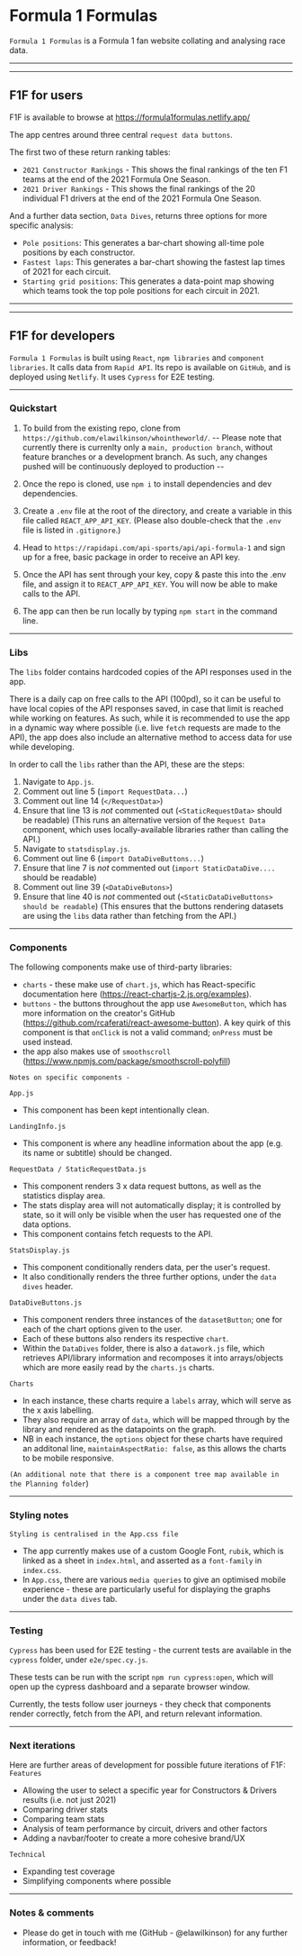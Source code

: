 # Formula 1 Formulas
`Formula 1 Formulas` is a Formula 1 fan website collating and analysing race data.

-----
-----

## F1F for users
F1F is available to browse at https://formula1formulas.netlify.app/

The app centres around three central `request data buttons`. 

The first two of these return ranking tables:
- `2021 Constructor Rankings` - This shows the final rankings of the ten F1 teams at the end of the 2021 Formula One Season.
- `2021 Driver Rankings` - This shows the final rankings of the 20 individual F1 drivers at the end of the 2021 Formula One Season.

And a further data section, `Data Dives`, returns three options for more specific analysis:
- `Pole positions`: This generates a bar-chart showing all-time pole positions by each constructor. 
- `Fastest laps`: This generates a bar-chart showing the fastest lap times of 2021 for each circuit. 
- `Starting grid positions`: This generates a data-point map showing which teams took the top pole positions for each circuit in 2021. 

-----
-----

## F1F for developers
`Formula 1 Formulas` is built using `React`, `npm libraries` and `component libraries`.
It calls data from `Rapid API`.
Its repo is available on `GitHub`, and is deployed using `Netlify`.
It uses `Cypress` for E2E testing.

-----

### Quickstart
1) To build from the existing repo, clone from `https://github.com/elawilkinson/whointheworld/`.
 -- Please note that currently there is currenlty only a `main, production branch`, without feature branches or a development branch. As such, any changes pushed will be continuously deployed to production -- 

2) Once the repo is cloned, use `npm i` to install dependencies and dev dependencies. 

3) Create a `.env` file at the root of the directory, and create a variable in this file called `REACT_APP_API_KEY`. (Please also double-check that the `.env` file is listed in `.gitignore`.)

4) Head to `https://rapidapi.com/api-sports/api/api-formula-1` and sign up for a free, basic package in order to receive an API key.

5) Once the API has sent through your key, copy & paste this into the .env file, and assign it to `REACT_APP_API_KEY`. You will now be able to make calls to the API.

6) The app can then be run locally by typing `npm start` in the command line. 

-----

### Libs 
The `libs` folder contains hardcoded copies of the API responses used in the app. 

There is a daily cap on free calls to the API (100pd), so it can be useful to have local copies of the API responses saved, in case that limit is reached while working on features. As such, while it is recommended to use the app in a dynamic way where possible (i.e. live `fetch` requests are made to the API), the app does also include an alternative method to access data for use while developing. 

In order to call the `libs` rather than the API, these are the steps: 

1) Navigate to `App.js`.
2) Comment out line 5 (`import RequestData...`)
3) Comment out line 14 (`</RequestData>`)
4) Ensure that line 13 is *not* commented out (`<StaticRequestData>` should be readable)
(This runs an alternative version of the `Request Data` component, which uses locally-available libraries rather than calling the API.)
5) Navigate to `statsdisplay.js`.
6) Comment out line 6 (`import DataDiveButtons...`)
7) Ensure that line 7 is *not* commented out (`import StaticDataDive....` should be readable)
8) Comment out line 39 (`<DataDiveButons>`)
9) Ensure that line 40 is *not* commented out (`<StaticDataDiveButtons> should be readable`)
(This ensures that the buttons rendering datasets are using the `libs` data rather than fetching from the API.)

-----

### Components
The following components make use of third-party libraries:
- `charts` - these make use of `chart.js`, which has React-specific documentation here (https://react-chartjs-2.js.org/examples).
- `buttons` - the buttons throughout the app use `AwesomeButton`, which has more information on the creator's GitHub (https://github.com/rcaferati/react-awesome-button). A key quirk of this component is that `onClick` is not a valid command; `onPress` must be used instead.
- the app also makes use of `smoothscroll` (https://www.npmjs.com/package/smoothscroll-polyfill)

`Notes on specific components - `

`App.js`
- This component has been kept intentionally clean.

`LandingInfo.js`
- This component is where any headline information about the app (e.g. its name or subtitle) should be changed.

`RequestData / StaticRequestData.js`
- This component renders 3 x data request buttons, as well as the statistics display area.
- The stats display area will not automatically display; it is controlled by state, so it will only be visible when the user has requested one of the data options.
- This component contains fetch requests to the API.

`StatsDisplay.js`
- This component conditionally renders data, per the user's request.
- It also conditionally renders the three further options, under the `data dives` header.

`DataDiveButtons.js`
- This component renders three instances of the `datasetButton`; one for each of the chart options given to the user. 
- Each of these buttons also renders its respective `chart`.
- Within the `DataDives` folder, there is also a `datawork.js` file, which retrieves API/library information and recomposes it into arrays/objects which are more easily read by the `charts.js` charts. 

`Charts`
- In each instance, these charts require a `labels` array, which will serve as the x axis labelling.
- They also require an array of `data`, which will be mapped through by the library and rendered as the datapoints on the graph. 
- NB in each instance, the `options` object for these charts have required an additonal line, `maintainAspectRatio: false`, as this allows the charts to be mobile responsive.  

`(An additional note that there is a component tree map available in the Planning folder`)

-----

### Styling notes
`Styling is centralised in the App.css file`
- The app currently makes use of a custom Google Font, `rubik`, which is linked as a sheet in `index.html`, and asserted as a `font-family` in `index.css`.
- In `App.css`, there are various `media queries` to give an optimised mobile experience - these are particularly useful for displaying the graphs under the `data dives` tab. 

-----

### Testing
`Cypress` has been used for E2E testing - the current tests are available in the `cypress` folder, under `e2e/spec.cy.js`.

These tests can be run with the script `npm run cypress:open`, which will open up the cypress dashboard and a separate browser window.

Currently, the tests follow user journeys - they check that components render correctly, fetch from the API, and return relevant information. 


-----

### Next iterations
Here are further areas of development for possible future iterations of F1F:
`Features`
- Allowing the user to select a specific year for Constructors & Drivers results (i.e. not just 2021)
- Comparing driver stats
- Comparing team stats
- Analysis of team performance by circuit, drivers and other factors
- Adding a navbar/footer to create a more cohesive brand/UX

`Technical`
- Expanding test coverage
- Simplifying components where possible

-----

### Notes & comments
- Please do get in touch with me (GitHub - @elawilkinson) for any further information, or feedback!
